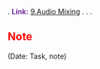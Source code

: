 .
<span style="font-weight:bold; color:rgb(112, 48, 160)">Link:</span> [9.Audio Mixing](file:///D:%5CPROJECTS%5CPan&Beri%5C2.Production%5CSeason%202%5CSS2Ep02-NgaVaoLongDat%5C9.Audio%20Mixing)
.
.
.
## <span style="color:rgb(255, 0, 0)">Note</span> 
(Date: Task, note)
